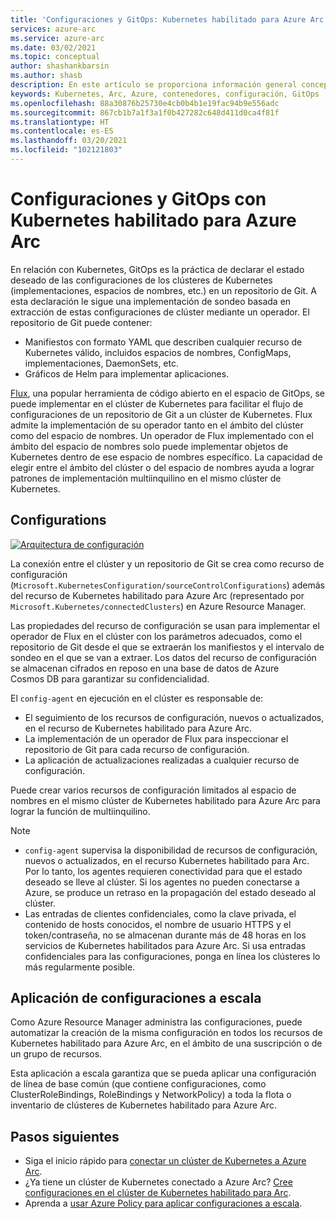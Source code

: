 ```yaml
---
title: 'Configuraciones y GitOps: Kubernetes habilitado para Azure Arc'
services: azure-arc
ms.service: azure-arc
ms.date: 03/02/2021
ms.topic: conceptual
author: shashankbarsin
ms.author: shasb
description: En este artículo se proporciona información general conceptual de la funcionalidad de GitOps y configuraciones de Kubernetes habilitado para Azure Arc.
keywords: Kubernetes, Arc, Azure, contenedores, configuración, GitOps
ms.openlocfilehash: 88a30876b25730e4cb0b4b1e19fac94b9e556adc
ms.sourcegitcommit: 867cb1b7a1f3a1f0b427282c648d411d0ca4f81f
ms.translationtype: HT
ms.contentlocale: es-ES
ms.lasthandoff: 03/20/2021
ms.locfileid: "102121803"
---
```

# <a name="configurations-and-gitops-with-azure-arc-enabled-kubernetes"></a>Configuraciones y GitOps con Kubernetes habilitado para Azure Arc

En relación con Kubernetes, GitOps es la práctica de declarar el estado deseado de las configuraciones de los clústeres de Kubernetes (implementaciones, espacios de nombres, etc.) en un repositorio de Git. A esta declaración le sigue una implementación de sondeo basada en extracción de estas configuraciones de clúster mediante un operador. El repositorio de Git puede contener:
* Manifiestos con formato YAML que describen cualquier recurso de Kubernetes válido, incluidos espacios de nombres, ConfigMaps, implementaciones, DaemonSets, etc.
* Gráficos de Helm para implementar aplicaciones.

[Flux](https://docs.fluxcd.io/), una popular herramienta de código abierto en el espacio de GitOps, se puede implementar en el clúster de Kubernetes para facilitar el flujo de configuraciones de un repositorio de Git a un clúster de Kubernetes. Flux admite la implementación de su operador tanto en el ámbito del clúster como del espacio de nombres. Un operador de Flux implementado con el ámbito del espacio de nombres solo puede implementar objetos de Kubernetes dentro de ese espacio de nombres específico. La capacidad de elegir entre el ámbito del clúster o del espacio de nombres ayuda a lograr patrones de implementación multiinquilino en el mismo clúster de Kubernetes.

## <a name="configurations"></a>Configurations

[ ![Arquitectura de configuración](./media/conceptual-configurations.png) ](./media/conceptual-configurations.png#lightbox)

La conexión entre el clúster y un repositorio de Git se crea como recurso de configuración (`Microsoft.KubernetesConfiguration/sourceControlConfigurations`) además del recurso de Kubernetes habilitado para Azure Arc (representado por `Microsoft.Kubernetes/connectedClusters`) en Azure Resource Manager. 

Las propiedades del recurso de configuración se usan para implementar el operador de Flux en el clúster con los parámetros adecuados, como el repositorio de Git desde el que se extraerán los manifiestos y el intervalo de sondeo en el que se van a extraer. Los datos del recurso de configuración se almacenan cifrados en reposo en una base de datos de Azure Cosmos DB para garantizar su confidencialidad.

El `config-agent` en ejecución en el clúster es responsable de:
* El seguimiento de los recursos de configuración, nuevos o actualizados, en el recurso de Kubernetes habilitado para Azure Arc.
* La implementación de un operador de Flux para inspeccionar el repositorio de Git para cada recurso de configuración.
* La aplicación de actualizaciones realizadas a cualquier recurso de configuración. 

Puede crear varios recursos de configuración limitados al espacio de nombres en el mismo clúster de Kubernetes habilitado para Azure Arc para lograr la función de multiinquilino.

> [!NOTE]
> * `config-agent` supervisa la disponibilidad de recursos de configuración, nuevos o actualizados, en el recurso Kubernetes habilitado para Arc. Por lo tanto, los agentes requieren conectividad para que el estado deseado se lleve al clúster. Si los agentes no pueden conectarse a Azure, se produce un retraso en la propagación del estado deseado al clúster.
> * Las entradas de clientes confidenciales, como la clave privada, el contenido de hosts conocidos, el nombre de usuario HTTPS y el token/contraseña, no se almacenan durante más de 48 horas en los servicios de Kubernetes habilitados para Azure Arc. Si usa entradas confidenciales para las configuraciones, ponga en línea los clústeres lo más regularmente posible.

## <a name="apply-configurations-at-scale"></a>Aplicación de configuraciones a escala

Como Azure Resource Manager administra las configuraciones, puede automatizar la creación de la misma configuración en todos los recursos de Kubernetes habilitado para Azure Arc, en el ámbito de una suscripción o de un grupo de recursos. 

Esta aplicación a escala garantiza que se pueda aplicar una configuración de línea de base común (que contiene configuraciones, como ClusterRoleBindings, RoleBindings y NetworkPolicy) a toda la flota o inventario de clústeres de Kubernetes habilitado para Azure Arc.

## <a name="next-steps"></a>Pasos siguientes

* Siga el inicio rápido para [conectar un clúster de Kubernetes a Azure Arc](./connect-cluster.md).
* ¿Ya tiene un clúster de Kubernetes conectado a Azure Arc? [Cree configuraciones en el clúster de Kubernetes habilitado para Arc](./use-gitops-connected-cluster.md).
* Aprenda a [usar Azure Policy para aplicar configuraciones a escala](./use-azure-policy.md).